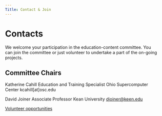 ```yaml
---
Title: Contact & Join
---
```


# Contacts 

We welcome your participation in the education-content committee.  You can join the committee or just volunteer to undertake a part of the on-going projects.

## Committee Chairs

Katherine Cahill
Education and Training Specialist
Ohio Supercomputer Center
kcahill[at]osc.edu

David Joiner
Associate Professor
Kean University
djoiner@keen.edu

[Volunteer opportunities](../activity/)

